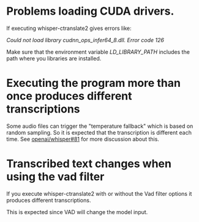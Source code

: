 
# Problems loading CUDA drivers.

If executing whisper-ctranslate2 gives errors like:

*Could not load library cudnn_ops_infer64_8.dll. Error code 126*

Make sure that the environment variable *LD_LIBRARY_PATH* includes the path where you libraries are installed.

# Executing the program more than once produces different transcriptions

Some audio files can trigger the "temperature fallback" which is based on random sampling. So it is expected that the transcription is different each time. See [openai/whisper#81](https://github.com/openai/whisper/discussions/81) for more discussion about this.

# Transcribed text changes when using the vad filter 

If you execute whisper-ctranslate2 with or without the Vad filter options it produces different transcriptions.

This is expected since VAD will change the model input. 

